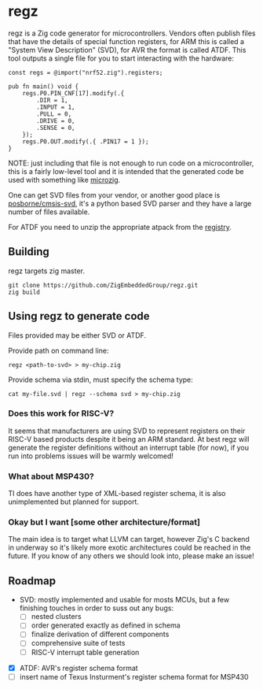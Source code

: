 # regz

regz is a Zig code generator for microcontrollers. Vendors often publish files
that have the details of special function registers, for ARM this is called a
"System View Description" (SVD), for AVR the format is called ATDF. This tool
outputs a single file for you to start interacting with the hardware:

```zig
const regs = @import("nrf52.zig").registers;

pub fn main() void {
    regs.P0.PIN_CNF[17].modify(.{
        .DIR = 1,
        .INPUT = 1,
        .PULL = 0,
        .DRIVE = 0,
        .SENSE = 0,
    });
    regs.P0.OUT.modify(.{ .PIN17 = 1 });
}
```

NOTE: just including that file is not enough to run code on a microcontroller,
this is a fairly low-level tool and it is intended that the generated code be
used with something like [microzig](https://github.com/ZigEmbeddedGroup/microzig).

One can get SVD files from your vendor, or another good place is
[posborne/cmsis-svd](https://github.com/posborne/cmsis-svd/tree/master/data),
it's a python based SVD parser and they have a large number of files available.

For ATDF you need to unzip the appropriate atpack from the
[registry](https://packs.download.microchip.com).

## Building

regz targets zig master.

```
git clone https://github.com/ZigEmbeddedGroup/regz.git
zig build
```

## Using regz to generate code

Files provided may be either SVD or ATDF.

Provide path on command line:
```
regz <path-to-svd> > my-chip.zig
```

Provide schema via stdin, must specify the schema type:
```
cat my-file.svd | regz --schema svd > my-chip.zig
```

### Does this work for RISC-V?

It seems that manufacturers are using SVD to represent registers on their
RISC-V based products despite it being an ARM standard. At best regz will
generate the register definitions without an interrupt table (for now), if you
run into problems issues will be warmly welcomed!

### What about MSP430?

TI does have another type of XML-based register schema, it is also
unimplemented but planned for support.

### Okay but I want [some other architecture/format]

The main idea is to target what LLVM can target, however Zig's C backend in
underway so it's likely more exotic architectures could be reached in the
future. If you know of any others we should look into, please make an issue!

## Roadmap

- SVD: mostly implemented and usable for mosts MCUs, but a few finishing touches in order to suss out any bugs:
    - [ ] nested clusters
    - [ ] order generated exactly as defined in schema
    - [ ] finalize derivation of different components
    - [ ] comprehensive suite of tests
    - [ ] RISC-V interrupt table generation
- [x] ATDF: AVR's register schema format
- [ ] insert name of Texus Insturment's register schema format for MSP430
